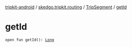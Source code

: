 [tripkit-android](../../index.md) / [skedgo.tripkit.routing](../index.md) / [TripSegment](index.md) / [getId](./get-id.md)

# getId

`open fun getId(): `[`Long`](https://kotlinlang.org/api/latest/jvm/stdlib/kotlin/-long/index.html)
